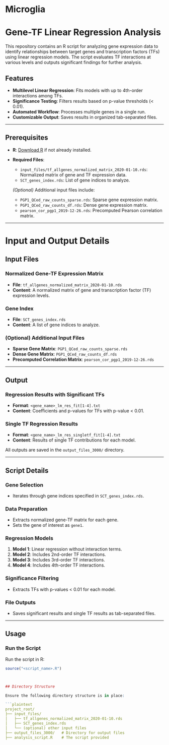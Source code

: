 # Microglia

# Gene-TF Linear Regression Analysis

This repository contains an R script for analyzing gene expression data to identify relationships between target genes and transcription factors (TFs) using linear regression models. The script evaluates TF interactions at various levels and outputs significant findings for further analysis.

## Features

- **Multilevel Linear Regression**: Fits models with up to 4th-order interactions among TFs.
- **Significance Testing**: Filters results based on p-value thresholds (< 0.01).
- **Automated Workflow**: Processes multiple genes in a single run.
- **Customizable Output**: Saves results in organized tab-separated files.

---

## Prerequisites

- **R**: [Download R](https://www.r-project.org/) if not already installed.
- **Required Files**:
  - `input_files/tf_allgenes_normalized_matrix_2020-01-10.rds`: Normalized matrix of gene and TF expression data.
  - `SCT_genes_index.rds`: List of gene indices to analyze.

  *(Optional)* Additional input files include:
  - `PGP1_QCed_raw_counts_sparse.rds`: Sparse gene expression matrix.
  - `PGP1_QCed_raw_counts_df.rds`: Dense gene expression matrix.
  - `pearson_cor_pgp1_2019-12-26.rds`: Precomputed Pearson correlation matrix.

---

# Input and Output Details

## Input Files

### Normalized Gene-TF Expression Matrix
- **File**: `tf_allgenes_normalized_matrix_2020-01-10.rds`  
- **Content**: A normalized matrix of gene and transcription factor (TF) expression levels.

### Gene Index
- **File**: `SCT_genes_index.rds`  
- **Content**: A list of gene indices to analyze.

### (Optional) Additional Input Files
- **Sparse Gene Matrix**: `PGP1_QCed_raw_counts_sparse.rds`
- **Dense Gene Matrix**: `PGP1_QCed_raw_counts_df.rds`
- **Precomputed Correlation Matrix**: `pearson_cor_pgp1_2019-12-26.rds`

---

## Output

### Regression Results with Significant TFs
- **Format**: `<gene_name>_lm_res_fit[1-4].txt`  
- **Content**: Coefficients and p-values for TFs with p-value < 0.01.

### Single TF Regression Results
- **Format**: `<gene_name>_lm_res_singletf_fit[1-4].txt`  
- **Content**: Results of single TF contributions for each model.

All outputs are saved in the `output_files_3000/` directory.

---

## Script Details

### Gene Selection
- Iterates through gene indices specified in `SCT_genes_index.rds`.

### Data Preparation
- Extracts normalized gene-TF matrix for each gene.
- Sets the gene of interest as `gene1`.

### Regression Models
1. **Model 1**: Linear regression without interaction terms.
2. **Model 2**: Includes 2nd-order TF interactions.
3. **Model 3**: Includes 3rd-order TF interactions.
4. **Model 4**: Includes 4th-order TF interactions.

### Significance Filtering
- Extracts TFs with p-values < 0.01 for each model.

### File Outputs
- Saves significant results and single TF results as tab-separated files.

---

## Usage

### Run the Script
Run the script in R:

```r
source("<script_name>.R")



## Directory Structure

Ensure the following directory structure is in place:

```plaintext
project_root/
├── input_files/
│   ├── tf_allgenes_normalized_matrix_2020-01-10.rds
│   ├── SCT_genes_index.rds
│   └── (optional) other input files
├── output_files_3000/   # Directory for output files
├── analysis_script.R    # The script provided
